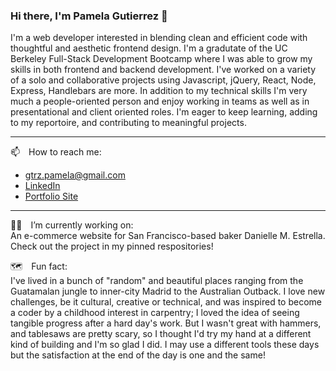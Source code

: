 ### Hi there, I'm Pamela Gutierrez 👋

I'm a web developer interested in blending clean and efficient code with thoughtful and aesthetic frontend design. I'm a gradutate of the UC Berkeley Full-Stack Development Bootcamp where I was able to grow my skills in both frontend and backend development. I've worked on a variety of a solo and collaborative projects using Javascript, jQuery, React, Node, Express, Handlebars are more. In addition to my technical skills I'm very much a people-oriented person and enjoy working in teams as well as in presentational and client oriented roles. I'm eager to keep learning, adding to my reportoire, and contributing to meaningful projects. 

____________________________________
📫&emsp;How to reach me: 
* gtrz.pamela@gmail.com
*  [LinkedIn](www.linkedin.com/in/pamela-gutierrez)
*  [Portfolio Site](www.pamela-gutierrez.com)
---

👩‍🍳&emsp;I’m currently working on:
<br>
An e-commerce website for San Francisco-based baker Danielle M. Estrella. Check out the project in my pinned respositories!

🗺️&emsp;Fun fact: 
<br>
I've lived in a bunch of "random" and beautiful places ranging from the Guatamalan jungle to inner-city Madrid to the Australian Outback. I love new challenges, be it cultural, creative or technical, and was inspired to become a coder by a childhood interest in carpentry; I loved the idea of seeing tangible progress after a hard day's work. But I wasn't great with hammers, and tablesaws are pretty scary, so I thought I'd try my hand at a different kind of building and I'm so glad I did. I may use a different tools these days but the satisfaction at the end of the day is one and the same! 

<!--
**pamela-gutierrez/pamela-gutierrez** is a ✨ _special_ ✨ repository because its `README.md` (this file) appears on your GitHub profile.

Here are some ideas to get you started:

- 🔭 I’m currently working on ...
- 🌱 I’m currently learning ...
- 👯 I’m looking to collaborate on ...
- 🤔 I’m looking for help with ...
- 💬 Ask me about ...
- 📫 How to reach me: ...
- 😄 Pronouns: ...
- ⚡ Fun fact: ...
-->
